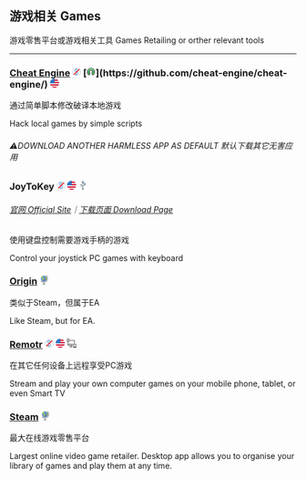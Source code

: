 ## 游戏相关   Games

游戏零售平台或游戏相关工具   Games Retailing or orther relevant tools

---

### [Cheat Engine](http://www.cheatengine.org/) ![](/assets/图片2.png) [![](/assets/open-source-icon.png "NO LISENCE@GitHub: https://github.com/cheat-engine/cheat-engine/")](https://github.com/cheat-engine/cheat-engine/) ![](/assets/united-states.png)

通过简单脚本修改破译本地游戏

Hack local games by simple scripts

###### ⚠️DOWNLOAD ANOTHER HARMLESS APP AS DEFAULT   默认下载其它无害应用

### JoyToKey ![](/assets/图片2.png) ![](/assets/united-states.png) ![](/assets/usb.png)

###### [官网 Official Site](http://joytokey.net/en/)｜[下载页面 Download Page](http://joytokey.net/en/download)

使用键盘控制需要游戏手柄的游戏

Control your joystick PC games with keyboard

### [Origin](https://www.origin.com/en-in/store/) ![](/assets/earth-globe.png)

类似于Steam，但属于EA

Like Steam, but for EA.

### [Remotr](http://remotrapp.com/) ![](/assets/图片2.png) ![](/assets/united-states.png) ![](/assets/multi_platform.png)

在其它任何设备上远程享受PC游戏

Stream and play your own computer games on your mobile phone, tablet, or even Smart TV

### [Steam](http://store.steampowered.com/) ![](/assets/earth-globe.png)

最大在线游戏零售平台

Largest online video game retailer. Desktop app allows you to organise your library of games and play them at any time.

